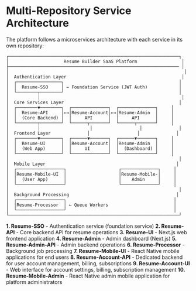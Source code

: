 # Multi-Repository Service Architecture

The platform follows a microservices architecture with each service in its own repository:

```
┌─────────────────────────────────────────────────────────────────┐
│                     Resume Builder SaaS Platform                 │
├───────────────────────────────────────────────────────────────── │
│                                                                   │
│  Authentication Layer                                            │
│  ┌─────────────────┐                                            │
│  │  Resume-SSO     │ ← Foundation Service (JWT Auth)            │
│  └────────┬────────┘                                            │
│           │                                                      │
│  Core Services Layer                                            │
│  ┌────────▼────────┐  ┌──────────────┐  ┌──────────────┐     │
│  │  Resume-API     │←→│Resume-Account│←→│Resume-Admin  │     │
│  │  (Core Backend) │  │     API      │  │     API      │     │
│  └────────┬────────┘  └──────┬───────┘  └──────┬───────┘     │
│           │                   │                  │              │
│  Frontend Layer              │                  │              │
│  ┌────────▼────────┐  ┌──────▼───────┐  ┌──────▼───────┐     │
│  │  Resume-UI      │  │Resume-Account│  │Resume-Admin  │     │
│  │  (Web App)      │  │     UI       │  │  (Dashboard) │     │
│  └─────────────────┘  └──────────────┘  └──────────────┘     │
│                                                                 │
│  Mobile Layer                                                  │
│  ┌──────────────────┐                    ┌──────────────┐     │
│  │Resume-Mobile-UI  │                    │Resume-Mobile-│     │
│  │  (User App)      │                    │    Admin     │     │
│  └──────────────────┘                    └──────────────┘     │
│                                                                 │
│  Background Processing                                         │
│  ┌──────────────────┐                                         │
│  │Resume-Processor  │ ← Queue Workers                         │
│  └──────────────────┘                                         │
└─────────────────────────────────────────────────────────────────┘
```

**1. Resume-SSO** - Authentication service (foundation service)
**2. Resume-API** - Core backend API for resume operations
**3. Resume-UI** - Next.js web frontend application
**4. Resume-Admin** - Admin dashboard (Next.js)
**5. Resume-Admin-API** - Admin backend operations
**6. Resume-Processor** - Background job processing
**7. Resume-Mobile-UI** - React Native mobile applications for end users
**8. Resume-Account-API** - Dedicated backend for user account management, billing, subscriptions
**9. Resume-Account-UI** - Web interface for account settings, billing, subscription management
**10. Resume-Mobile-Admin** - React Native admin mobile application for platform administrators
